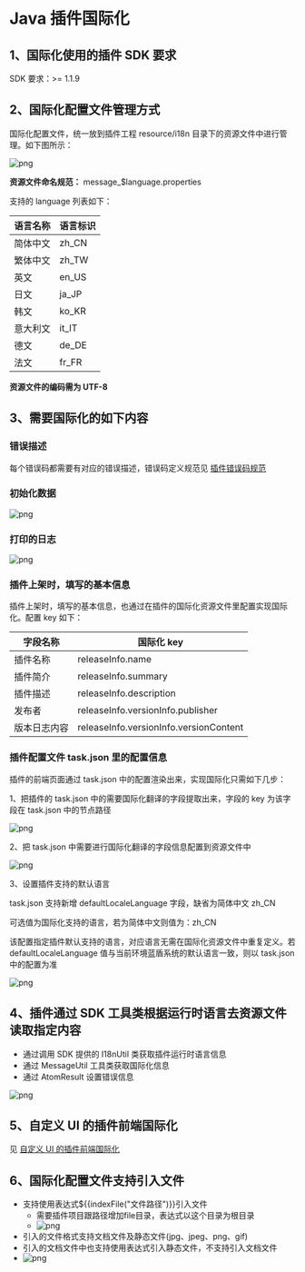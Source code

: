 # Java 插件国际化

## 1、国际化使用的插件 SDK 要求

SDK 要求：>= 1.1.9

## 2、国际化配置文件管理方式

国际化配置文件，统一放到插件工程 resource/i18n 目录下的资源文件中进行管理。如下图所示：

![png](../../../assets/I18nConfig-java-1.png)

**资源文件命名规范：** message_$language.properties

支持的 language 列表如下：

| **语言名称** | **语言标识** |
| ------ | ------ |
| 简体中文 | zh_CN |
| 繁体中文 | zh_TW |
| 英文 | en_US |
| 日文 | ja_JP |
| 韩文 | ko_KR |
| 意大利文 | it_IT |
| 德文 | de_DE |
| 法文 | fr_FR |


**资源文件的编码需为 UTF-8**

## 3、需要国际化的如下内容

### 错误描述

每个错误码都需要有对应的错误描述，错误码定义规范见 [插件错误码规范](../plugin-dev-standard/plugin-error-code.md)

### 初始化数据
![png](../../../assets/I18nConfig-init.png)

### 打印的日志
![png](../../../assets/I18nConfig-log.png)

### 插件上架时，填写的基本信息

插件上架时，填写的基本信息，也通过在插件的国际化资源文件里配置实现国际化。配置 key 如下：

| 字段名称     | 国际化 key                              |
| ------------ | -------------------------------------- |
| 插件名称     | releaseInfo.name                       |
| 插件简介     | releaseInfo.summary                    |
| 插件描述     | releaseInfo.description                |
| 发布者       | releaseInfo.versionInfo.publisher      |
| 版本日志内容  | releaseInfo.versionInfo.versionContent |

### 插件配置文件 task.json 里的配置信息

插件的前端页面通过 task.json 中的配置渲染出来，实现国际化只需如下几步：

1、把插件的 task.json 中的需要国际化翻译的字段提取出来，字段的 key 为该字段在 task.json 中的节点路径

![png](../../../assets/I18nConfig-java-5.png)

2、把 task.json 中需要进行国际化翻译的字段信息配置到资源文件中

![png](../../../assets/I18nConfig-java-6.png)

3、设置插件支持的默认语言

task.json 支持新增 defaultLocaleLanguage 字段，缺省为简体中文 zh_CN

可选值为国际化支持的语言，若为简体中文则值为：zh_CN

该配置指定插件默认支持的语言，对应语言无需在国际化资源文件中重复定义。若 defaultLocaleLanguage 值与当前环境蓝盾系统的默认语言一致，则以 task.json 中的配置为准

![png](../../../assets/I18nConfig-java-7.png)

## 4、插件通过 SDK 工具类根据运行时语言去资源文件读取指定内容

- 通过调用 SDK 提供的 I18nUtil 类获取插件运行时语言信息
- 通过 MessageUtil 工具类获取国际化信息
- 通过 AtomResult 设置错误信息

![png](../../../assets/I18nConfig-java-4.png)

## 5、自定义 UI 的插件前端国际化

见 [自定义 UI 的插件前端国际化](./plugin-i18n-custom-ui.md)

## 6、国际化配置文件支持引入文件

- 支持使用表达式${{indexFile("文件路径")}}引入文件
  - 需要插件项目跟路径增加file目录，表达式以这个目录为根目录
  - ![png](../../../assets/I18nConfig-file-1.png)
- 引入的文件格式支持文档文件及静态文件(jpg、jpeg、png、gif)
- 引入的文档文件中也支持使用表达式引入静态文件，不支持引入文档文件
- ![png](../../../assets/I18nConfig-file-2.png)

